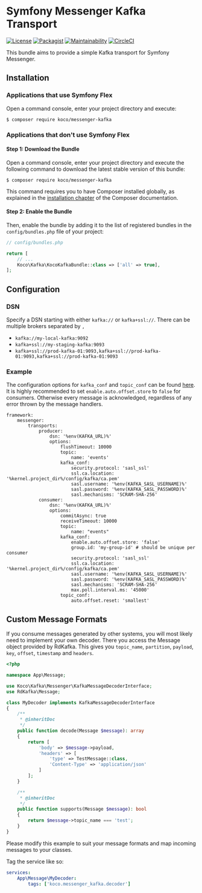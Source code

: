 # Symfony Messenger Kafka Transport

[![License](https://img.shields.io/github/license/KonstantinCodes/messenger-kafka.svg)](LICENSE)
[![Packagist](https://img.shields.io/packagist/dt/koco/messenger-kafka.svg)](https://packagist.org/packages/koco/messenger-kafka)
[![Maintainability](https://api.codeclimate.com/v1/badges/7fa3d2da6a828a676f35/maintainability)](https://codeclimate.com/github/KonstantinCodes/messenger-kafka/maintainability)
[![CircleCI](https://circleci.com/gh/KonstantinCodes/messenger-kafka.svg?style=svg)](https://circleci.com/gh/KonstantinCodes/messenger-kafka)

This bundle aims to provide a simple Kafka transport for Symfony Messenger.

## Installation

### Applications that use Symfony Flex

Open a command console, enter your project directory and execute:

```console
$ composer require koco/messenger-kafka
```

### Applications that don't use Symfony Flex

#### Step 1: Download the Bundle

Open a command console, enter your project directory and execute the
following command to download the latest stable version of this bundle:

```console
$ composer require koco/messenger-kafka
```

This command requires you to have Composer installed globally, as explained
in the [installation chapter](https://getcomposer.org/doc/00-intro.md)
of the Composer documentation.

#### Step 2: Enable the Bundle

Then, enable the bundle by adding it to the list of registered bundles
in the `config/bundles.php` file of your project:

```php
// config/bundles.php

return [
    // ...
    Koco\Kafka\KocoKafkaBundle::class => ['all' => true],
];
```

## Configuration

### DSN
Specify a DSN starting with either `kafka://` or  `kafka+ssl://`. There can be multiple brokers separated by `,`
* `kafka://my-local-kafka:9092`
* `kafka+ssl://my-staging-kafka:9093`
* `kafka+ssl://prod-kafka-01:9093,kafka+ssl://prod-kafka-01:9093,kafka+ssl://prod-kafka-01:9093`

### Example
The configuration options for `kafka_conf` and `topic_conf` can be found [here](https://github.com/edenhill/librdkafka/blob/master/CONFIGURATION.md).
It is highly recommended to set `enable.auto.offset.store` to `false` for consumers. Otherwise every message is acknowledged, regardless of any error thrown by the message handlers.


```
framework:
    messenger:
        transports:
            producer:
                dsn: '%env(KAFKA_URL)%'
                options:
                    flushTimeout: 10000
                    topic:
                        name: 'events'
                    kafka_conf:
                        security.protocol: 'sasl_ssl'
                        ssl.ca.location: '%kernel.project_dir%/config/kafka/ca.pem'
                        sasl.username: '%env(KAFKA_SASL_USERNAME)%'
                        sasl.password: '%env(KAFKA_SASL_PASSWORD)%'
                        sasl.mechanisms: 'SCRAM-SHA-256'
            consumer:
                dsn: '%env(KAFKA_URL)%'
                options:
                    commitAsync: true
                    receiveTimeout: 10000
                    topic:
                        name: "events"
                    kafka_conf:
                        enable.auto.offset.store: 'false'
                        group.id: 'my-group-id' # should be unique per consumer
                        security.protocol: 'sasl_ssl'
                        ssl.ca.location: '%kernel.project_dir%/config/kafka/ca.pem'
                        sasl.username: '%env(KAFKA_SASL_USERNAME)%'
                        sasl.password: '%env(KAFKA_SASL_PASSWORD)%'
                        sasl.mechanisms: 'SCRAM-SHA-256'
                        max.poll.interval.ms: '45000'
                    topic_conf:
                        auto.offset.reset: 'smallest'
```

## Custom Message Formats
If you consume messages generated by other systems, you will most likely need to implement your own decoder. There you access the Message object provided by RdKafka. This gives you `topic_name`, `partition`, `payload`, `key`, `offset`, `timestamp` and `headers`.

```php
<?php

namespace App\Message;

use Koco\Kafka\Messenger\KafkaMessageDecoderInterface;
use RdKafka\Message;

class MyDecoder implements KafkaMessageDecoderInterface
{
    /**
     * @inheritDoc
     */
    public function decode(Message $message): array
    {
        return [
            'body' => $message->payload,
            'headers' => [
                'type' => TestMessage::class,
                'Content-Type' => 'application/json'
            ]
        ];
    }

    /**
     * @inheritDoc
     */
    public function supports(Message $message): bool
    {
        return $message->topic_name === 'test';
    }
}
```

Please modify this example to suit your message formats and map incoming messages to your classes.

Tag the service like so:

```yaml
services:
    App\Message\MyDecoder:
        tags: ['koco.messenger_kafka.decoder']
```
